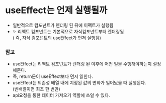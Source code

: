 # useEffect는 언제 실행될까
- 일반적으로 컴포넌트가 렌더링 된 뒤에 이펙트가 실행됨
- ✨ 리액트 컴포넌트는 기본적으로 자식컴포넌트부터 렌더링됨 <br/>
  ( 즉, 자식 컴포넌트의 useEffect가 먼저 실행됨)


### 참고
- useEffect는 리액트 컴포넌트가 렌더링 된 이후에 어떤 일을 수행해야하는지 설정해준다.
- 즉, return문이 useEffect보다 먼저 읽힌다.
- useEffect는 의존성 배열 내에 지정된 값의 변화가 일어났을 때 실행된다. <br/>
  (빈배열이면 최초 한 번만)
- api요청을 통한 데이터 가져오기 역할에 쓰일 수 있다.
